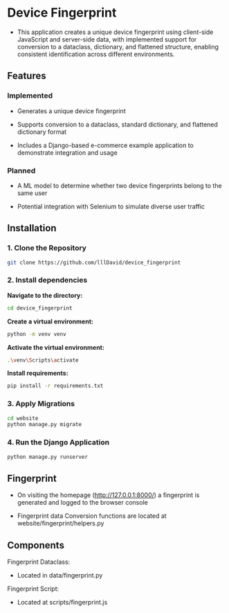 # Device Fingerprint
- This application creates a unique device fingerprint using client-side JavaScript and server-side data, with implemented support for conversion to a dataclass, dictionary, and flattened structure, enabling consistent identification across different environments.

## Features
### Implemented
- Generates a unique device fingerprint

- Supports conversion to a dataclass, standard dictionary, and flattened dictionary format

- Includes a Django-based e-commerce example application to demonstrate integration and usage

### Planned
- A ML model to determine whether two device fingerprints belong to the same user

- Potential integration with Selenium to simulate diverse user traffic

## Installation

### 1. Clone the Repository
```bash
git clone https://github.com/lllDavid/device_fingerprint
```
### 2. Install dependencies

**Navigate to the directory:**
```bash
cd device_fingerprint
```

**Create a virtual environment:**
```bash
python -m venv venv
```

**Activate the virtual environment:**
```bash
.\venv\Scripts\activate
```

**Install requirements:**
```bash
pip install -r requirements.txt
```
### 3. Apply Migrations
```bash
cd website
python manage.py migrate
```
### 4. Run the Django Application
```bash
python manage.py runserver
```
## Fingerprint
- On visiting the homepage (http://127.0.0.1:8000/) a fingerprint is generated and logged to the browser console

- Fingerprint data Conversion functions are located at website/fingerprint/helpers.py 

## Components
Fingerprint Dataclass:
- Located in data/fingerprint.py

Fingerprint Script:
- Located at scripts/fingerprint.js